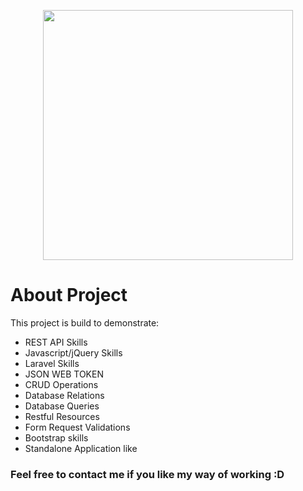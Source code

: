 <p align="center"><a href="https://laravel.com" target="_blank"><img src="https://raw.githubusercontent.com/laravel/art/master/logo-lockup/5%20SVG/2%20CMYK/1%20Full%20Color/laravel-logolockup-cmyk-red.svg" width="400"></a></p>

# About Project

This project is build to demonstrate:
- REST API Skills
- Javascript/jQuery Skills
- Laravel Skills
- JSON WEB TOKEN
- CRUD Operations
- Database Relations
- Database Queries
- Restful Resources
- Form Request Validations
- Bootstrap skills
- Standalone Application like

### Feel free to contact me if you like my way of working :D 
